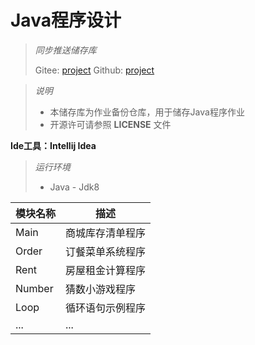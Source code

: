 # Java程序设计

> *同步推送储存库*
>
> Gitee: [project](https://gitee.com/ziweni/java-task-project)    Github: [project](https://github.com/shanling2016/project)



> *说明*
>
> * 本储存库为作业备份仓库，用于储存Java程序作业
> * 开源许可请参照 **LICENSE** 文件



**Ide工具：Intellij Idea**

> *运行环境*
>
> * Java - Jdk8

| 模块名称  | 描述           |
| -------- | -------------- |
| Main     | 商城库存清单程序 |
| Order    | 订餐菜单系统程序 |
| Rent     | 房屋租金计算程序 |
| Number   | 猜数小游戏程序   |
| Loop     | 循环语句示例程序 |
| ...      | ...            |
